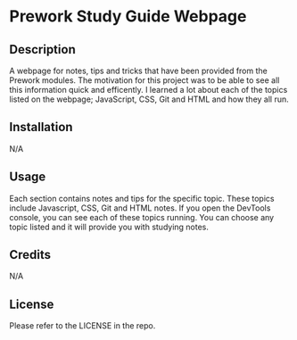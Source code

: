 # Prework Study Guide Webpage

## Description
A webpage for notes, tips and tricks that have been provided from the Prework modules. The motivation for this project was to be able to see all this information quick and efficently. I learned a lot about each of the topics listed on the webpage; JavaScript, CSS, Git and HTML and how they all run.

## Installation
N/A

## Usage
Each section contains notes and tips for the specific topic. These topics include Javascript, CSS, Git and HTML notes. If you open the DevTools console, you can see each of these topics running. You can choose any topic listed and it will provide you with studying notes. 

## Credits
N/A

## License

Please refer to the LICENSE in the repo.